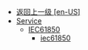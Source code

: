 - [返回上一级 [en-US]](en-US/)
- [Service](en-US/Service/)
  - [IEC61850](en-US/Service/IEC61850/)
    - [iec61850](en-US/Service/IEC61850/iec61850.md)
